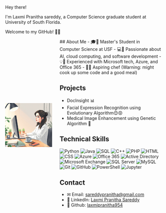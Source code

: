 
Hey there!

I'm Laxmi Pranitha sareddy, a Computer Science graduate student at University of South Florida. 

Welcome to my GitHub! 👩‍💻
<div align="left" style="display: inline-block; vertical-align: middle; width: 30%;">
  <img src="https://github.com/laxmipranitha954/laxmipranitha/blob/main/images/image.jpeg?raw=true" alt="Laxmi's Avatar" width="200"/>
</div>
<div style="display: inline-block; vertical-align: middle; width: 65%; padding-left: 20px;">
## About Me
- 🎓🩷 Master's Student in Computer Science at USF
- 💻👾 Passionate about AI, cloud computing, and software development
- 💡🌱 Experienced with Microsoft tech, Azure, and Office 365
- 🧑‍🫕 Aspiring chef (Warning: might cook up some code and a good meal)

## Projects
- DocInsight 📊
- Facial Expression Recognition using Evolutionary Algorithm😊😡
- Medical Image Enhancement using Genetic Algorithm 🏥

## Technical Skills
<p align="left">
  <img src="https://img.shields.io/badge/Python-3776AB?style=flat&logo=python&logoColor=white" alt="Python" width="50" />
  <img src="https://img.shields.io/badge/Java-007396?style=flat&logo=java&logoColor=white" alt="Java" width="50" />
  <img src="https://img.shields.io/badge/SQL-4479A1?style=flat&logo=mysql&logoColor=white" alt="SQL" width="50" />
  <img src="https://img.shields.io/badge/C++-00599C?style=flat&logo=cplusplus&logoColor=white" alt="C++" width="50" />
  <img src="https://img.shields.io/badge/PHP-777BB4?style=flat&logo=php&logoColor=white" alt="PHP" width="50" />
  <img src="https://img.shields.io/badge/HTML-E34F26?style=flat&logo=html5&logoColor=white" alt="HTML" width="50" />
  <img src="https://img.shields.io/badge/CSS-1572B6?style=flat&logo=css3&logoColor=white" alt="CSS" width="50" />
  <img src="https://img.shields.io/badge/Microsoft_Azure-0089D6?style=flat&logo=microsoft-azure&logoColor=white" alt="Azure" width="50" />
  <img src="https://img.shields.io/badge/Office_365-0078D4?style=flat&logo=microsoft-office&logoColor=white" alt="Office 365" width="50" />
  <img src="https://img.shields.io/badge/Active_Directory-008AD7?style=flat&logo=windows&logoColor=white" alt="Active Directory" width="50" />
  <img src="https://img.shields.io/badge/Microsoft_Exchange-0078D4?style=flat&logo=microsoft&logoColor=white" alt="Microsoft Exchange" width="50" />
  <img src="https://img.shields.io/badge/SQL_Server-CC2927?style=flat&logo=microsoft-sql-server&logoColor=white" alt="SQL Server" width="50" />
  <img src="https://img.shields.io/badge/MySQL-4479A1?style=flat&logo=mysql&logoColor=white" alt="MySQL" width="50" />
  <img src="https://img.shields.io/badge/Git-F05032?style=flat&logo=git&logoColor=white" alt="Git" width="50" />
  <img src="https://img.shields.io/badge/GitHub-181717?style=flat&logo=github&logoColor=white" alt="GitHub" width="50" />
  <img src="https://img.shields.io/badge/PowerShell-2CA5E0?style=flat&logo=powershell&logoColor=white" alt="PowerShell" width="50" />
  <img src="https://img.shields.io/badge/Jupyter-F37626?style=flat&logo=jupyter&logoColor=white" alt="Jupyter" width="50" />
</p>

## Contact
- ✉ Email: [sareddypranitha@gmail.com](mailto:sareddypranitha@gmail.com)
- 🔗 LinkedIn: [Laxmi Pranitha Sareddy](https://www.linkedin.com/in/laxmi-pranitha-sareddy/)
- 🧑‍ Github: [laxmipranitha954](https://github.com/laxmipranitha954)

